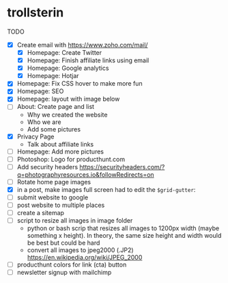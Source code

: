 # trollsterin

TODO

- [x] Create email with https://www.zoho.com/mail/
    - [x] Homepage: Create Twitter
    - [x] Homepage: Finish affiliate links using email
    - [x] Homepage: Google analytics
    - [x] Homepage: Hotjar
- [x] Homepage: Fix CSS hover to make more fun
- [x] Homepage: SEO
- [x] Homepage: layout with image below
- [ ] About: Create page and list
    - Why we created the website
    - Who we are
    - Add some pictures
- [x] Privacy Page
    - Talk about affiliate links
- [ ] Homepage: Add more pictures
- [ ] Photoshop: Logo for producthunt.com
- [ ] Add security headers https://securityheaders.com/?q=photographyresources.io&followRedirects=on
- [ ] Rotate home page images
- [x] in a post, make images full screen
had to edit the `$grid-gutter`:
- [ ] submit website to google
- [ ] post website to multiple places
- [ ] create a sitemap
- [ ] script to resize all images in image folder
    - python or bash scrip that resizes all images to 1200px width (maybe something x height). In theory, the same size height and width would be best but could be hard
    - convert all images to jpeg2000 (.JP2) https://en.wikipedia.org/wiki/JPEG_2000
- [ ] producthunt colors for link (cta) button
- [ ] newsletter signup with mailchimp
